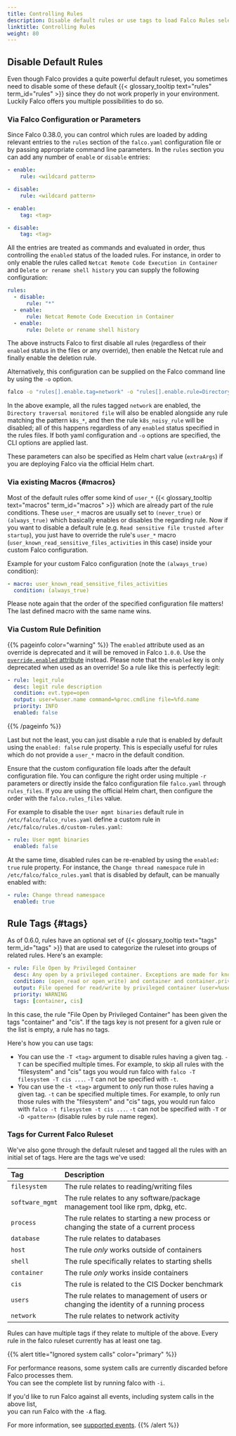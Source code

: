 ```yaml
---
title: Controlling Rules
description: Disable default rules or use tags to load Falco Rules selectively
linktitle: Controlling Rules
weight: 80
---
```


## Disable Default Rules

Even though Falco provides a quite powerful default ruleset, you sometimes need to disable some of these default {{< glossary_tooltip text="rules" term_id="rules" >}} since they do not work properly in your environment. Luckily Falco offers you multiple possibilities to do so.

### Via Falco Configuration or Parameters

Since Falco 0.38.0, you can control which rules are loaded by adding relevant entries to the `rules` section of the `falco.yaml` configuration file or by passing appropriate command line parameters. In the `rules` section you can add any number of `enable` or `disable` entries:

```yaml
- enable:
    rule: <wildcard pattern>
```

```yaml
- disable:
    rule: <wildcard pattern>
```

```yaml
- enable:
    tag: <tag>
```

```yaml
- disable:
    tag: <tag>
```

All the entries are treated as commands and evaluated in order, thus controlling the `enabled` status of the loaded rules. For instance, in order to only enable the rules called `Netcat Remote Code Execution in Container` and `Delete or rename shell history` you can supply the following configuration:

```yaml
rules:
  - disable:
      rule: "*"
  - enable:
      rule: Netcat Remote Code Execution in Container
  - enable:
      rule: Delete or rename shell history
```

The above instructs Falco to first disable all rules (regardless of their `enabled` status in the files or any override), then enable the Netcat rule and finally enable the deletion rule.

Alternatively, this configuration can be supplied on the Falco command line by using the `-o` option.

```sh
falco -o "rules[].enable.tag=network" -o "rules[].enable.rule=Directory traversal monitored file" -o "rules[].enable.rule=k8s_*" -o "rules[].disable.rule=k8s_noisy_rule"
```

In the above example, all the rules tagged `network` are enabled, the `Directory traversal monitored file` will also be enabled alongside any rule matching the pattern `k8s_*`, and then the rule `k8s_noisy_rule` will be disabled; all of this happens regardless of any `enabled` status specified in the rules files. If both yaml configuration and `-o` options are specified, the CLI options are applied last.

These parameters can also be specified as Helm chart value (`extraArgs`) if you are deploying Falco via the official Helm chart.

### Via existing Macros {#macros}

Most of the default rules offer some kind of `user_*` {{< glossary_tooltip text="macros" term_id="macros" >}} which are already part of the rule conditions. These `user_*` macros are usually set to `(never_true)` or `(always_true)` which basically enables or disables the regarding rule. Now if you want to disable a default rule (e.g. `Read sensitive file trusted after startup`), you just have to override the rule's `user_*` macro (`user_known_read_sensitive_files_activities` in this case) inside your custom Falco configuration.

Example for your custom Falco configuration (note the `(always_true)` condition):
```yaml
- macro: user_known_read_sensitive_files_activities
  condition: (always_true)
```

Please note again that the order of the specified configuration file matters! The last defined macro with the same name wins.

### Via Custom Rule Definition

{{% pageinfo color="warning" %}}
The `enabled` attribute used as an override is deprecated and it will be removed in Falco `1.0.0`. Use the [`override.enabled` attribute](/docs/rules/overriding/#enabling-a-disabled-rule) instead.
Please note that the `enabled` key is only deprecated when used as an override! So a rule like this is perfectly legit:
```yaml
- rule: legit_rule
  desc: legit rule description
  condition: evt.type=open
  output: user=%user.name command=%proc.cmdline file=%fd.name
  priority: INFO
  enabled: false
```
{{% /pageinfo %}}


Last but not the least, you can just disable a rule that is enabled by default using the `enabled: false` rule property.
This is especially useful for rules which do not provide a `user_*` macro in the default condition.

Ensure that the custom configuration file loads after the default configuration file. You can configure the right order using multiple `-r` parameters or directly inside the falco configuration file `falco.yaml` through `rules_files`. If you are using the official Helm chart, then configure the order with the `falco.rules_files` value.

For example to disable the `User mgmt binaries` default rule in `/etc/falco/falco_rules.yaml` define a custom rule in `/etc/falco/rules.d/custom-rules.yaml`:

```yaml
- rule: User mgmt binaries
  enabled: false
```

At the same time, disabled rules can be re-enabled by using the `enabled: true` rule property. For instance, the `Change thread namespace` rule in `/etc/falco/falco_rules.yaml` that is disabled by default, can be manually enabled with:

```yaml
- rule: Change thread namespace
  enabled: true
```

## Rule Tags {#tags}

As of 0.6.0, rules have an optional set of {{< glossary_tooltip text="tags" term_id="tags" >}} that are used to categorize the ruleset into groups of related rules. Here's an example:

```yaml
- rule: File Open by Privileged Container
  desc: Any open by a privileged container. Exceptions are made for known trusted images.
  condition: (open_read or open_write) and container and container.privileged=true and not trusted_containers
  output: File opened for read/write by privileged container (user=%user.name command=%proc.cmdline %container.info file=%fd.name)
  priority: WARNING
  tags: [container, cis]
```

In this case, the rule "File Open by Privileged Container" has been given the tags "container" and "cis". If the tags key is not present for a given rule or the list is empty, a rule has no tags.

Here's how you can use tags:

* You can use the `-T <tag>` argument to disable rules having a given tag. `-T` can be specified multiple times. For example, to skip all rules with the "filesystem" and "cis" tags you would run falco with `falco -T filesystem -T cis ...`. `-T` can not be specified with `-t`.
* You can use the `-t <tag>` argument to *only* run those rules having a given tag. `-t` can be specified multiple times. For example, to only run those rules with the "filesystem" and "cis" tags, you would run falco with `falco -t filesystem -t cis ...`. `-t` can not be specified with `-T` or `-D <pattern>` (disable rules by rule name regex).

### Tags for Current Falco Ruleset

We've also gone through the default ruleset and tagged all the rules with an initial set of tags. Here are the tags we've used:

Tag | Description
:---|:-----------
`filesystem` | The rule relates to reading/writing files
`software_mgmt` | The rule relates to any software/package management tool like rpm, dpkg, etc.
`process` | The rule relates to starting a new process or changing the state of a current process
`database` | The rule relates to databases
`host` | The rule *only* works outside of containers
`shell` | The rule specifically relates to starting shells
`container` | The rule *only* works inside containers
`cis` | The rule is related to the CIS Docker benchmark
`users` | The rule relates to management of users or changing the identity of a running process
`network` |The rule relates to network activity

Rules can have multiple tags if they relate to multiple of the above. Every rule in the falco ruleset currently has at least one tag.

{{% alert title="Ignored system calls" color="primary" %}}

For performance reasons, some system calls are currently discarded before Falco processes them.\
You can see the complete list by running falco with `-i`.

If you'd like to run Falco against all events, including system calls in the above list,\
you can run Falco with the `-A` flag.

For more information, see [supported events](/docs/rules/supported-events).
{{% /alert %}}
